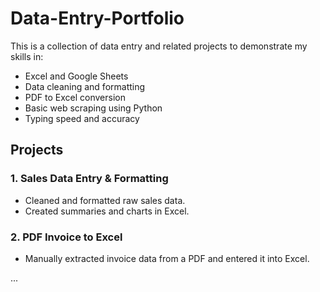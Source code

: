 # Data-Entry-Portfolio

This is a collection of data entry and related projects to demonstrate my skills in:
- Excel and Google Sheets
- Data cleaning and formatting
- PDF to Excel conversion
- Basic web scraping using Python
- Typing speed and accuracy

## Projects
### 1. Sales Data Entry & Formatting
- Cleaned and formatted raw sales data.
- Created summaries and charts in Excel.

### 2. PDF Invoice to Excel
- Manually extracted invoice data from a PDF and entered it into Excel.

...


